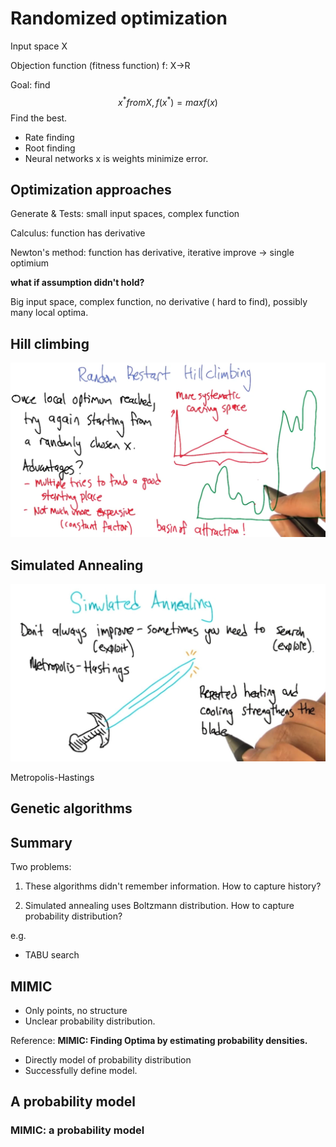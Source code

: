 # Randomized optimization

Input space X

Objection function (fitness function) f: X->R

Goal: find
$$
x^* from X, f(x^*) = max f(x)
$$
Find the best.

* Rate finding
* Root finding
* Neural networks x is weights minimize error.

## Optimization approaches

Generate & Tests: small input spaces, complex function

Calculus: function has derivative

Newton's method: function has derivative, iterative improve -> single optimium

**what if assumption didn't hold?**

Big input space, complex function, no derivative ( hard to find), possibly many local optima.

## Hill climbing

![UL1_random_hill_climbing.png](../images/UL1_random_hill_climbing.png)

## Simulated Annealing

![UL1_simulated_annealing.png](../images/UL1_simulated_annealing.png)

Metropolis-Hastings

## Genetic algorithms

## Summary

Two problems:

1. These algorithms didn't remember information. How to capture history?

2. Simulated annealing uses Boltzmann distribution. How to capture probability distribution?

e.g.

* TABU search

## MIMIC

* Only points, no structure
* Unclear probability distribution.

Reference: **MIMIC: Finding Optima by estimating probability densities.**

* Directly model of probability distribution
* Successfully define model.

## A probability model

### MIMIC: a probability model
